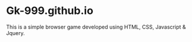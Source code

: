 # Gk-999.github.io
This is a simple browser game developed using HTML, CSS, Javascript &amp; Jquery.
